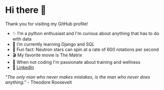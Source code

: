 # Hi there 💾

Thank you for visiting my GitHub profile! 

- ✨ I’m a python enthusiast and I'm curious about anything that has to do with data
- 🚀 I’m currently learning Django and SQL
- 🌌 Fun fact: Neutron stars can spin at a rate of 600 rotations per second
- 🎬 My favorite movie is The Matrix
- 🥋 When not coding I'm passionate about training and wellness
- 🔗 <a href="https://www.linkedin.com/in/thomas-mahlqvist/">LinkedIn</a>

_"The only man who never makes mistakes, is the man who never does anything."_ - Theodore Roosevelt
